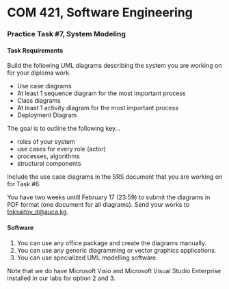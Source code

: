 # COM 421, Software Engineering
### Practice Task #7, System Modeling

#### Task Requirements

Build the following UML diagrams describing the system you are working on for your diploma work.

* Use case diagrams
* At least 1 sequence diagram for the most important process
* Class diagrams
* At least 1 activity diagram for the most important process
* Deployment Diagram

The goal is to outline the following key...

* roles of your system
* use cases for every role (actor)
* processes, algorithms
* structural components

Include the use case diagrams in the SRS document that you are working on for Task #6.

You have two weeks untill February 17 (23:59) to submit the diagrams in PDF format (one document for all diagrams). Send your works to toksaitov_d@auca.kg.

#### Software

1. You can use any office package and create the diagrams manually.
2. You can use any generic diagramming or vector graphics applications.
3. You can use specialized UML modelling software.

Note that we do have Microsoft Visio and Microsoft Visual Studio Enterprise installed in our labs for option 2 and 3.
